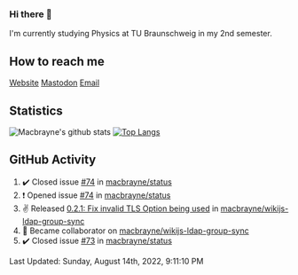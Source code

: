 ### Hi there 👋
I'm currently studying Physics at TU Braunschweig in my 2nd semester.

## How to reach me
[Website](https://florentin-schleuss.de)
[Mastodon](https://norden.social/@florentin)
[Email](mailto:hello@macbrayne.de)

## Statistics
![Macbrayne's github stats](https://github-readme-stats.vercel.app/api?username=macbrayne&count_private=true&show_icons=true&hide_rank=true&custom_title=macbrayne's%20GitHub%20Stats)
[![Top Langs](https://github-readme-stats.vercel.app/api/top-langs/?username=macbrayne&exclude_repo=liftron&layout=compact)](https://github.com/anuraghazra/github-readme-stats)
## GitHub Activity

<!--RECENT_ACTIVITY:start-->
1. ✔️ Closed issue [#74](https://github.com/macbrayne/status/issues/74) in [macbrayne/status](https://github.com/macbrayne/status)
2. ❗️ Opened issue [#74](https://github.com/macbrayne/status/issues/74) in [macbrayne/status](https://github.com/macbrayne/status)
3. ✌️ Released [0.2.1: Fix invalid TLS Option being used](https://github.com/macbrayne/wikijs-ldap-group-sync/releases/tag/0.2.1) in [macbrayne/wikijs-ldap-group-sync](https://github.com/macbrayne/wikijs-ldap-group-sync)
4. 🤝 Became collaborator on [macbrayne/wikijs-ldap-group-sync](https://github.com/macbrayne/wikijs-ldap-group-sync)
5. ✔️ Closed issue [#73](https://github.com/macbrayne/status/issues/73) in [macbrayne/status](https://github.com/macbrayne/status)
<!--RECENT_ACTIVITY:end-->

<!--RECENT_ACTIVITY:last_update-->
Last Updated: Sunday, August 14th, 2022, 9:11:10 PM
<!--RECENT_ACTIVITY:last_update_end-->


<!--
**macbrayne/macbrayne** is a ✨ _special_ ✨ repository because its `README.md` (this file) appears on your GitHub profile.

Here are some ideas to get you started:

- 🔭 I’m currently working on ...
- 🌱 I’m currently learning ...
- 👯 I’m looking to collaborate on ...
- 🤔 I’m looking for help with ...
- 💬 Ask me about ...
- 📫 How to reach me: ...
- 😄 Pronouns: ...
- ⚡ Fun fact: ...
-->
